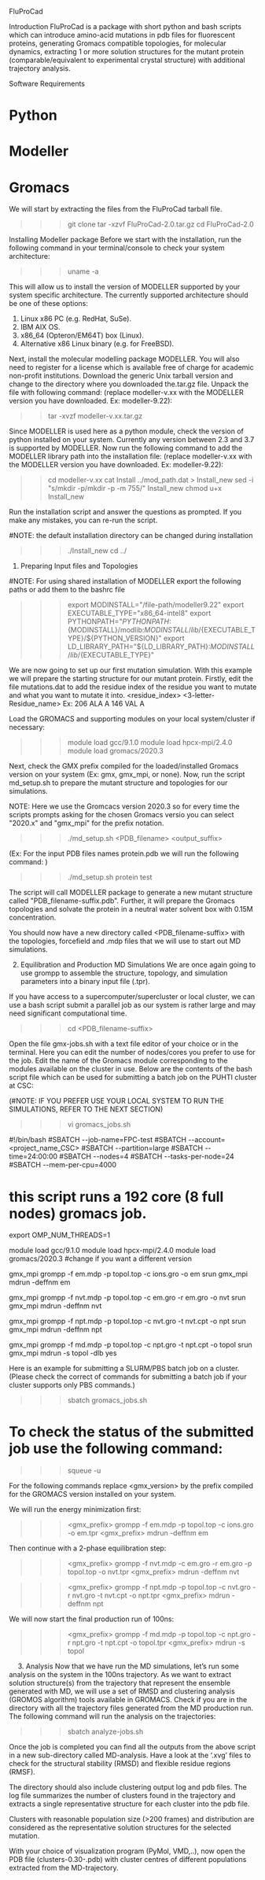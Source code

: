 FluProCad

Introduction
FluProCad is a package with short python and bash scripts which can introduce amino-acid mutations in pdb files for fluorescent proteins, generating Gromacs compatible topologies, for molecular dynamics, extracting 1 or more solution structures for the mutant protein (comparable/equivalent to experimental crystal structure) with additional trajectory analysis.

Software Requirements
# Python
# Modeller
# Gromacs

We will start by extracting the files from the FluProCad tarball file. 

>>>	git clone 
>>>	tar -xzvf FluProCad-2.0.tar.gz
>>>	cd FluProCad-2.0

Installing Modeller package
Before we start with the installation, run the following command in your terminal/console to check your system architecture:

>>>	uname -a

This will allow us to install the version of MODELLER supported by your system specific architecture. The currently supported architecture should be one of these options:

1)	Linux x86 PC (e.g. RedHat, SuSe).
2)	IBM AIX OS.
3)	x86_64 (Opteron/EM64T) box (Linux).
4)	Alternative x86 Linux binary (e.g. for FreeBSD).

Next, install the molecular modelling package MODELLER. You will also need to register for a license which is available free of charge for academic non-profit institutions.
Download the generic Unix tarball version and change to the directory where you downloaded the.tar.gz file. Unpack the file with following command:
(replace modeller-v.xx with the MODELLER version you have downloaded. Ex: modeller-9.22):

>>	tar -xvzf modeller-v.xx.tar.gz 

Since MODELLER is used here as a python module, check the version of python installed on your system. Currently any version between 2.3 and 3.7 is supported by MODELLER. 
Now run the following command to add the MODELLER library path into the installation file: 
(replace modeller-v.xx with the MODELLER version you have downloaded. Ex: modeller-9.22):

>>	cd modeller-v.xx
>>	cat Install ../mod_path.dat > Install_new
>>	sed -i "s/mkdir -p/mkdir -p -m 755/" Install_new
>>	chmod u+x Install_new

Run the installation script and answer the questions as prompted. If you make any mistakes, you can re-run the script.

#NOTE: the default installation directory can be changed during installation

>>>	./Install_new
>>>	cd ../


1.	Preparing Input files and Topologies

#NOTE: For using shared installation of MODELLER export the following paths or add them to the bashrc file

>>>	export MODINSTALL="/file-path/modeller9.22"
>>>	export EXECUTABLE_TYPE="x86_64-intel8"
>>>	export PYTHONPATH="${PYTHONPATH}:${MODINSTALL}/modlib:${MODINSTALL}/lib/${EXECUTABLE_TYPE}/${PYTHON_VERSION}"
>>>	export LD_LIBRARY_PATH="${LD_LIBRARY_PATH}:${MODINSTALL}/lib/${EXECUTABLE_TYPE}"


We are now going to set up our first mutation simulation. With this example we will prepare the starting structure for our mutant protein. Firstly, edit the file mutations.dat to add the residue index of the residue you want to mutate and what you want to mutate it into.
<residue_index> <3-letter-Residue_name> <single-letter-ChainID>
Ex:	206 ALA A
146 VAL A

Load the GROMACS and supporting modules on your local system/cluster if necessary:

>>>	module load gcc/9.1.0
>>>	module load hpcx-mpi/2.4.0
>>>	module load gromacs/2020.3

Next, check the GMX prefix compiled for the loaded/installed Gromacs version on your system (Ex: gmx, gmx_mpi, or none). Now, run the script md_setup.sh to prepare the mutant structure and topologies for our simulations.


NOTE: Here we use the Gromcacs version 2020.3 so for every time the scripts prompts asking for the chosen Gromacs versio you can select "2020.x" and "gmx_mpi" for the prefix notation.

>>>	./md_setup.sh <PDB_filename> <output_suffix>

(Ex: For the input PDB files names protein.pdb we will run the following command: )

>>>	./md_setup.sh protein test 

The script will call MODELLER package to generate a new mutant structure called "PDB_filename-suffix.pdb". Further, it will prepare the Gromacs topologies and solvate the protein in a neutral water solvent box with 0.15M concentration. 

You should now have a new directory called <PDB_filename-suffix> with the topologies, forcefield and .mdp files that we will use to start out MD simulations.


2.	Equilibration and Production MD Simulations
We are once again going to use grompp to assemble the structure, topology, and simulation parameters into a binary input file (.tpr). 

If you have access to a supercomputer/supercluster or local cluster, we can use a bash script submit a parallel job as our system is rather large and may need significant computational time.

>>>	cd <PDB_filename-suffix>

Open the file gmx-jobs.sh with a text file editor of your choice or in the terminal. Here you can edit the number of nodes/cores you prefer to use for the job. Edit the name of the Gromacs module corresponding to the modules available on the cluster in use.
Below are the contents of the bash script file which can be used for submitting a batch job on the PUHTI cluster at CSC: 

(#NOTE: IF YOU PREFER USE YOUR LOCAL SYSTEM TO RUN THE SIMULATIONS, REFER TO THE NEXT SECTION)

>>>	vi gromacs_jobs.sh

#!/bin/bash
#SBATCH --job-name=FPC-test
#SBATCH --account=<project_name_CSC>
#SBATCH --partition=large
#SBATCH --time=24:00:00
#SBATCH --nodes=4
#SBATCH --tasks-per-node=24
#SBATCH --mem-per-cpu=4000

# this script runs a 192 core (8 full nodes) gromacs job.
export OMP_NUM_THREADS=1

module load gcc/9.1.0
module load hpcx-mpi/2.4.0
module load gromacs/2020.3 	  #change if you want a different version

gmx_mpi grompp -f em.mdp -p topol.top -c ions.gro -o em
srun gmx_mpi mdrun -deffnm em

gmx_mpi grompp -f nvt.mdp -p topol.top -c em.gro -r em.gro -o nvt
srun gmx_mpi mdrun -deffnm nvt

gmx_mpi grompp -f npt.mdp -p topol.top -c nvt.gro -t nvt.cpt -o npt
srun gmx_mpi mdrun -deffnm npt

gmx_mpi grompp -f md.mdp -p topol.top -c npt.gro -t npt.cpt -o topol
srun gmx_mpi mdrun -s topol -dlb yes

Here is an example for submitting a SLURM/PBS batch job on a cluster. (Please check the correct of commands for submitting a batch job if your cluster supports only PBS commands.)

>>>	sbatch gromacs_jobs.sh

# To check the status of the submitted job use the following command:

>>> squeue -u <CSC-username>


For the following commands replace <gmx_version> by the prefix compiled for the GROMACS version installed on your system.

We will run the energy minimization first:

>>>	<gmx_prefix> grompp -f em.mdp -p topol.top -c ions.gro -o em.tpr
>>>	<gmx_prefix> mdrun -deffnm em

Then continue with a 2-phase equilibration step:

>>>	<gmx_prefix> grompp -f nvt.mdp -c em.gro -r em.gro -p topol.top -o nvt.tpr
>>>	<gmx_prefix> mdrun -deffnm nvt


>>>	<gmx_prefix> grompp -f npt.mdp -p topol.top -c nvt.gro -r nvt.gro -t nvt.cpt -o npt.tpr
>>>	<gmx_prefix> mdrun -deffnm npt

We will now start the final production run of 100ns:

>>>	<gmx_prefix> grompp -f md.mdp -p topol.top -c npt.gro -r npt.gro -t npt.cpt -o topol.tpr
>>>	<gmx_prefix> mdrun -s topol

 
3.	Analysis 
Now that we have run the MD simulations, let’s run some analysis on the system in the 100ns trajectory. As we want to extract solution structure(s) from the trajectory that represent the ensemble generated with MD, we will use a set of RMSD and clustering analysis (GROMOS algorithm) tools available in GROMACS. 
Check if you are in the directory with all the trajectory files generated from the MD production run. The following command will run the analysis on the trajectories:


>>>	sbatch analyze-jobs.sh <output-tag>

Once the job is completed you can find all the outputs from the above script in a new sub-directory called MD-analysis. Have a look at the ‘.xvg’ files to check for the structural stability (RMSD) and flexible residue regions (RMSF).

The directory should also include clustering output log and pdb files. The log file summarizes the number of clusters found in the trajectory and extracts a single representative structure for each cluster into the pdb file.

Clusters with reasonable population size (>200 frames) and distribution are considered as the representative solution structures for the selected mutation.

With your choice of visualization program (PyMol, VMD,..), now open the PDB file (clusters-0.30-<output-suffix>.pdb) with cluster centres of different populations extracted from the MD-trajectory.






 
